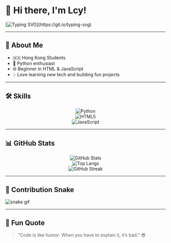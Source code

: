 # 👋 Hi there, I'm Lcy!

<!-- 打字機動畫 -->
[![Typing SVG](https://readme-typing-svg.herokuapp.com?size=24&color=F772F7&center=true&vCenter=true&width=800&lines=Python+🐍;HTML+%26+JavaScript+✨;Welcome+to+my+GitHub+Profile!)](https://git.io/typing-svg)

---

## 🚀 About Me
- 🇭🇰 Hong Kong Students
- 🐍 Python enthusiast  
- 🌐 Beginner in HTML & JavaScript  
- 💡 Love learning new tech and building fun projects  

---

## 🛠️ Skills
<div align="center">
  
![Python](https://img.shields.io/badge/Python-3776AB?style=for-the-badge&logo=python&logoColor=white)  
![HTML5](https://img.shields.io/badge/HTML5-E34F26?style=for-the-badge&logo=html5&logoColor=white)  
![JavaScript](https://img.shields.io/badge/JavaScript-F7DF1E?style=for-the-badge&logo=javascript&logoColor=black)  

</div>

---

## 📊 GitHub Stats
<div align="center">

![GitHub Stats](https://github-readme-stats.vercel.app/api?username=lcy8787&show_icons=true&theme=radical)  
![Top Langs](https://github-readme-stats.vercel.app/api/top-langs/?username=lcy8787&layout=compact&theme=radical)  
![GitHub Streak](https://streak-stats.demolab.com?user=lcy8787&theme=radical)  

</div>

---

## 🐍 Contribution Snake
![snake gif](https://github.com/lcy8787/lcy8787/blob/output/github-contribution-grid-snake.gif)


---

## 🌟 Fun Quote
> "Code is like humor. When you have to explain it, it’s bad." 😎
